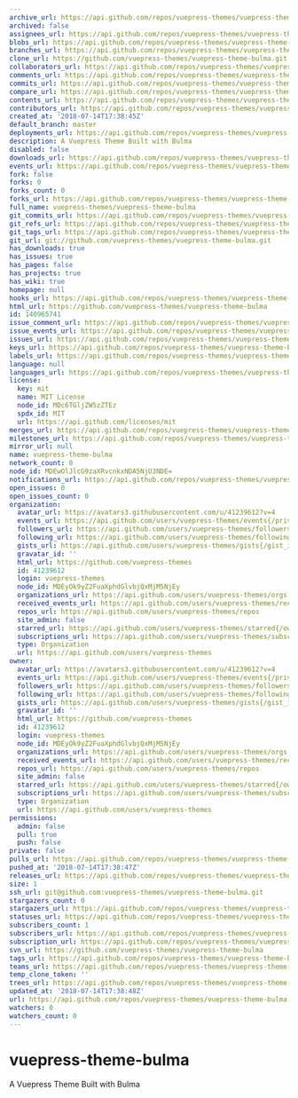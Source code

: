 ```yaml
---
archive_url: https://api.github.com/repos/vuepress-themes/vuepress-theme-bulma/{archive_format}{/ref}
archived: false
assignees_url: https://api.github.com/repos/vuepress-themes/vuepress-theme-bulma/assignees{/user}
blobs_url: https://api.github.com/repos/vuepress-themes/vuepress-theme-bulma/git/blobs{/sha}
branches_url: https://api.github.com/repos/vuepress-themes/vuepress-theme-bulma/branches{/branch}
clone_url: https://github.com/vuepress-themes/vuepress-theme-bulma.git
collaborators_url: https://api.github.com/repos/vuepress-themes/vuepress-theme-bulma/collaborators{/collaborator}
comments_url: https://api.github.com/repos/vuepress-themes/vuepress-theme-bulma/comments{/number}
commits_url: https://api.github.com/repos/vuepress-themes/vuepress-theme-bulma/commits{/sha}
compare_url: https://api.github.com/repos/vuepress-themes/vuepress-theme-bulma/compare/{base}...{head}
contents_url: https://api.github.com/repos/vuepress-themes/vuepress-theme-bulma/contents/{+path}
contributors_url: https://api.github.com/repos/vuepress-themes/vuepress-theme-bulma/contributors
created_at: '2018-07-14T17:38:45Z'
default_branch: master
deployments_url: https://api.github.com/repos/vuepress-themes/vuepress-theme-bulma/deployments
description: A Vuepress Theme Built with Bulma
disabled: false
downloads_url: https://api.github.com/repos/vuepress-themes/vuepress-theme-bulma/downloads
events_url: https://api.github.com/repos/vuepress-themes/vuepress-theme-bulma/events
fork: false
forks: 0
forks_count: 0
forks_url: https://api.github.com/repos/vuepress-themes/vuepress-theme-bulma/forks
full_name: vuepress-themes/vuepress-theme-bulma
git_commits_url: https://api.github.com/repos/vuepress-themes/vuepress-theme-bulma/git/commits{/sha}
git_refs_url: https://api.github.com/repos/vuepress-themes/vuepress-theme-bulma/git/refs{/sha}
git_tags_url: https://api.github.com/repos/vuepress-themes/vuepress-theme-bulma/git/tags{/sha}
git_url: git://github.com/vuepress-themes/vuepress-theme-bulma.git
has_downloads: true
has_issues: true
has_pages: false
has_projects: true
has_wiki: true
homepage: null
hooks_url: https://api.github.com/repos/vuepress-themes/vuepress-theme-bulma/hooks
html_url: https://github.com/vuepress-themes/vuepress-theme-bulma
id: 140965741
issue_comment_url: https://api.github.com/repos/vuepress-themes/vuepress-theme-bulma/issues/comments{/number}
issue_events_url: https://api.github.com/repos/vuepress-themes/vuepress-theme-bulma/issues/events{/number}
issues_url: https://api.github.com/repos/vuepress-themes/vuepress-theme-bulma/issues{/number}
keys_url: https://api.github.com/repos/vuepress-themes/vuepress-theme-bulma/keys{/key_id}
labels_url: https://api.github.com/repos/vuepress-themes/vuepress-theme-bulma/labels{/name}
language: null
languages_url: https://api.github.com/repos/vuepress-themes/vuepress-theme-bulma/languages
license:
  key: mit
  name: MIT License
  node_id: MDc6TGljZW5zZTEz
  spdx_id: MIT
  url: https://api.github.com/licenses/mit
merges_url: https://api.github.com/repos/vuepress-themes/vuepress-theme-bulma/merges
milestones_url: https://api.github.com/repos/vuepress-themes/vuepress-theme-bulma/milestones{/number}
mirror_url: null
name: vuepress-theme-bulma
network_count: 0
node_id: MDEwOlJlcG9zaXRvcnkxNDA5NjU3NDE=
notifications_url: https://api.github.com/repos/vuepress-themes/vuepress-theme-bulma/notifications{?since,all,participating}
open_issues: 0
open_issues_count: 0
organization:
  avatar_url: https://avatars3.githubusercontent.com/u/41239612?v=4
  events_url: https://api.github.com/users/vuepress-themes/events{/privacy}
  followers_url: https://api.github.com/users/vuepress-themes/followers
  following_url: https://api.github.com/users/vuepress-themes/following{/other_user}
  gists_url: https://api.github.com/users/vuepress-themes/gists{/gist_id}
  gravatar_id: ''
  html_url: https://github.com/vuepress-themes
  id: 41239612
  login: vuepress-themes
  node_id: MDEyOk9yZ2FuaXphdGlvbjQxMjM5NjEy
  organizations_url: https://api.github.com/users/vuepress-themes/orgs
  received_events_url: https://api.github.com/users/vuepress-themes/received_events
  repos_url: https://api.github.com/users/vuepress-themes/repos
  site_admin: false
  starred_url: https://api.github.com/users/vuepress-themes/starred{/owner}{/repo}
  subscriptions_url: https://api.github.com/users/vuepress-themes/subscriptions
  type: Organization
  url: https://api.github.com/users/vuepress-themes
owner:
  avatar_url: https://avatars3.githubusercontent.com/u/41239612?v=4
  events_url: https://api.github.com/users/vuepress-themes/events{/privacy}
  followers_url: https://api.github.com/users/vuepress-themes/followers
  following_url: https://api.github.com/users/vuepress-themes/following{/other_user}
  gists_url: https://api.github.com/users/vuepress-themes/gists{/gist_id}
  gravatar_id: ''
  html_url: https://github.com/vuepress-themes
  id: 41239612
  login: vuepress-themes
  node_id: MDEyOk9yZ2FuaXphdGlvbjQxMjM5NjEy
  organizations_url: https://api.github.com/users/vuepress-themes/orgs
  received_events_url: https://api.github.com/users/vuepress-themes/received_events
  repos_url: https://api.github.com/users/vuepress-themes/repos
  site_admin: false
  starred_url: https://api.github.com/users/vuepress-themes/starred{/owner}{/repo}
  subscriptions_url: https://api.github.com/users/vuepress-themes/subscriptions
  type: Organization
  url: https://api.github.com/users/vuepress-themes
permissions:
  admin: false
  pull: true
  push: false
private: false
pulls_url: https://api.github.com/repos/vuepress-themes/vuepress-theme-bulma/pulls{/number}
pushed_at: '2018-07-14T17:38:47Z'
releases_url: https://api.github.com/repos/vuepress-themes/vuepress-theme-bulma/releases{/id}
size: 1
ssh_url: git@github.com:vuepress-themes/vuepress-theme-bulma.git
stargazers_count: 0
stargazers_url: https://api.github.com/repos/vuepress-themes/vuepress-theme-bulma/stargazers
statuses_url: https://api.github.com/repos/vuepress-themes/vuepress-theme-bulma/statuses/{sha}
subscribers_count: 1
subscribers_url: https://api.github.com/repos/vuepress-themes/vuepress-theme-bulma/subscribers
subscription_url: https://api.github.com/repos/vuepress-themes/vuepress-theme-bulma/subscription
svn_url: https://github.com/vuepress-themes/vuepress-theme-bulma
tags_url: https://api.github.com/repos/vuepress-themes/vuepress-theme-bulma/tags
teams_url: https://api.github.com/repos/vuepress-themes/vuepress-theme-bulma/teams
temp_clone_token: ''
trees_url: https://api.github.com/repos/vuepress-themes/vuepress-theme-bulma/git/trees{/sha}
updated_at: '2018-07-14T17:38:48Z'
url: https://api.github.com/repos/vuepress-themes/vuepress-theme-bulma
watchers: 0
watchers_count: 0
---
```


# vuepress-theme-bulma
A Vuepress Theme Built with Bulma
